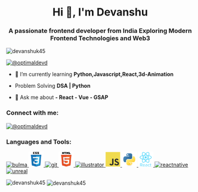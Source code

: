 <h1 align="center">Hi 👋, I'm Devanshu </h1>
<h3 align="center">A passionate frontend developer from India Exploring Modern Frontend Technologies and Web3</h3>

<p align="left"> <img src="https://komarev.com/ghpvc/?username=devanshuk45&label=Profile%20views&color=0e75b6&style=flat" alt="devanshuk45" /> </p>


<p align="left"> <a href="https://twitter.com/@optimaldevd" target="blank"><img src="https://img.shields.io/twitter/follow/@optimaldevd?logo=twitter&style=for-the-badge" alt="@optimaldevd" /></a> </p>

- 🌱 I’m currently learning **Python,Javascript,React,3d-Animation**

- Problem Solving **DSA | Python**

- 💬 Ask me about **- React - Vue - GSAP**

<h3 align="left">Connect with me:</h3>
<p align="left">
<a href="https://twitter.com/@optimaldevd" target="blank"><img align="center" src="https://raw.githubusercontent.com/rahuldkjain/github-profile-readme-generator/master/src/images/icons/Social/twitter.svg" alt="@optimaldevd" height="30" width="40" /></a>


<h3 align="left">Languages and Tools:</h3>
<p align="left"> <a href="https://bulma.io/" target="_blank" rel="noreferrer"> <img src="https://raw.githubusercontent.com/gilbarbara/logos/804dc257b59e144eaca5bc6ffd16949752c6f789/logos/bulma.svg" alt="bulma" width="40" height="40"/> </a> <a href="https://www.w3schools.com/css/" target="_blank" rel="noreferrer"> <img src="https://raw.githubusercontent.com/devicons/devicon/master/icons/css3/css3-original-wordmark.svg" alt="css3" width="40" height="40"/> </a> <a href="https://git-scm.com/" target="_blank" rel="noreferrer"> <img src="https://www.vectorlogo.zone/logos/git-scm/git-scm-icon.svg" alt="git" width="40" height="40"/> </a> <a href="https://www.w3.org/html/" target="_blank" rel="noreferrer"> <img src="https://raw.githubusercontent.com/devicons/devicon/master/icons/html5/html5-original-wordmark.svg" alt="html5" width="40" height="40"/> </a> <a href="https://www.adobe.com/in/products/illustrator.html" target="_blank" rel="noreferrer"> <img src="https://www.vectorlogo.zone/logos/adobe_illustrator/adobe_illustrator-icon.svg" alt="illustrator" width="40" height="40"/> </a> <a href="https://developer.mozilla.org/en-US/docs/Web/JavaScript" target="_blank" rel="noreferrer"> <img src="https://raw.githubusercontent.com/devicons/devicon/master/icons/javascript/javascript-original.svg" alt="javascript" width="40" height="40"/> </a> <a href="https://www.python.org" target="_blank" rel="noreferrer"> <img src="https://raw.githubusercontent.com/devicons/devicon/master/icons/python/python-original.svg" alt="python" width="40" height="40"/> </a> <a href="https://reactjs.org/" target="_blank" rel="noreferrer"> <img src="https://raw.githubusercontent.com/devicons/devicon/master/icons/react/react-original-wordmark.svg" alt="react" width="40" height="40"/> </a> <a href="https://reactnative.dev/" target="_blank" rel="noreferrer"> <img src="https://reactnative.dev/img/header_logo.svg" alt="reactnative" width="40" height="40"/> </a> <a href="https://unrealengine.com/" target="_blank" rel="noreferrer"> <img src="https://raw.githubusercontent.com/kenangundogan/fontisto/036b7eca71aab1bef8e6a0518f7329f13ed62f6b/icons/svg/brand/unreal-engine.svg" alt="unreal" width="40" height="40"/> </a> </p>

<p><img align="left" src="https://github-readme-stats.vercel.app/api/top-langs?username=devanshuk45&show_icons=true&locale=en&layout=compact" alt="devanshuk45" /></p>

<p>&nbsp;<img align="center" src="https://github-readme-stats.vercel.app/api?username=devanshuk45&show_icons=true&locale=en" alt="devanshuk45" /></p>
